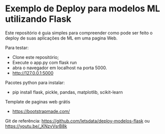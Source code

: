 # Exemplo de Deploy para modelos ML utilizando Flask

Este repositório é guia simples para compreender como pode ser feito o deploy de suas aplicações de ML em uma pagina Web.

Para testar:

- Clone este repositório;
- Execute o app.py com flask run 
- abra o navegador em localhost na porta 5000. 
- http://127.0.0.1:5000


Pacotes python para instalar:

- pip install flask, pickle, pandas, matplotlib, scikit-learn

Template de paginas web grátis

- https://bootstrapmade.com/



Git de referência: https://github.com/letsdata/deploy-modelos-flask ou https://youtu.be/_KNzvVsrB8k


